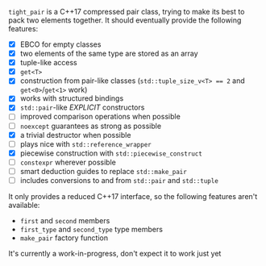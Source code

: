 `tight_pair` is a C++17 compressed pair class, trying to make its best to pack two elements together. It should
eventually provide the following features:
- [x] EBCO for empty classes
- [x] two elements of the same type are stored as an array
- [x] tuple-like access
- [x] `get<T>`
- [x] construction from pair-like classes (`std::tuple_size_v<T> == 2` and `get<0>`/`get<1>` work)
- [x] works with structured bindings
- [x] `std::pair`-like *EXPLICIT* constructors
- [ ] improved comparison operations when possible
- [ ] `noexcept` guarantees as strong as possible
- [x] a trivial destructor when possible
- [ ] plays nice with `std::reference_wrapper`
- [x] piecewise construction with `std::piecewise_construct`
- [ ] `constexpr` wherever possible
- [ ] smart deduction guides to replace `std::make_pair`
- [ ] includes conversions to and from `std::pair` and `std::tuple`

It only provides a reduced C++17 interface, so the following features aren't available:
- `first` and `second` members
- `first_type` and `second_type` type members
- `make_pair` factory function

It's currently a work-in-progress, don't expect it to work just yet
